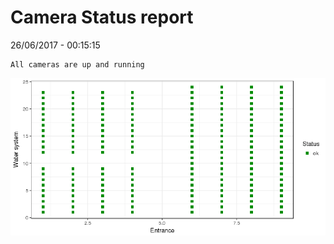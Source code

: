 Camera Status report
================
26/06/2017 - 00:15:15

    All cameras are up and running

![](camreport_files/figure-markdown_github/unnamed-chunk-2-1.png)
